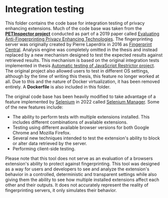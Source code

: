 # Integration testing

This folder contains the code base for integration testing of privacy enhancing extensions. Much of the code base was taken from the [**PETInspector project**](https://github.com/tadatitam/pet-inspector) conducted as part of a 2019 paper called [Evaluating Anti-Fingerprinting Privacy Enhancing Technologies](https://www1.icsi.berkeley.edu/~mct/pubs/www19.pdf). The fingerprinting server was originally created by Pierre Laperdrix in 2016 as [Fingerprint Central](https://github.com/plaperdr/fp-central). Analysis engine was completely omitted in the thesis and instead replaced by a new mechanism designed to test the expected results against retrieved results. This mechanism is based on the original integration tests implemented in thesis [Automatic testing of JavaScript Restrictor project](https://www.vut.cz/studenti/zav-prace/detail/129897). The original project also allowed users to test in different OS settings, although by the time of writing this thesis, this feature no longer worked at all. Due to this and the nature of Docker virtualization, it has been removed entirely. A **Dockerfile** is also included in this folder.

The original code base has been heavily modified to take advantage of a feature implemented by [Selenium](https://www.selenium.dev) in 2022 called [Selenium Manager](https://www.selenium.dev/documentation/selenium_manager/). Some of the new features include:
- The ability to perform tests with multiple extensions installed. This includes different combinations of available extensions. 
- Testing using different available browser versions for both Google Chrome and Mozilla Firefox.
- Several new techniques intended to test the extension's ability to block or alter data retrieved by the server.
- Performing client-side testing.


Please note that this tool does not serve as an evaluation of a browsers extension's ability to protect against fingerprinting. This tool was designed as a way for users and developers to see and analyze the extension's behavior in a controlled, deterministic and transparent settings while also giving them the ability to see how multiple installed extensions affect each other and their outputs. It does not accurately represent the reality of fingerprinting servers, it only simulates their behavior.